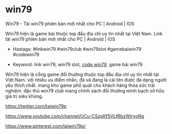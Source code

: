 # win79

Win79 - Tải win79 phiên bản mới nhất cho PC | Android | IOS

Win79 hiện là game bài thuộc top đầu địa chỉ uy tín nhất tại Việt Nam. Link tải win79 phiên bản mới nhất cho PC | Android | IOS

- Hastags: #linkwin79 #win79club #win79slot #gamebaiwin79 #codewin79

- Keyword: link win79, win79 slot, [code win79](https://win79p.vip/), game bài win79

Win79 hiện là cổng game đổi thưởng thuộc top đầu địa chỉ uy tín nhất tại Việt Nam. với nhiều ưu điểm nhấn, đã và đang là cái tên được đa dạng người yêu thích nhất. mang kho game phổ quát cho khách hàng thỏa sức trải nghiệm. đặc thù win79 club mang chính sách đổi thưởng minh bạch sở hữu giá trị siêu khủng.

https://twitter.com/taiwin79p

https://www.youtube.com/channel/UCu-CSzgKf5VLfRbzWiryoNg

https://www.pinterest.com/taiwin79p/
